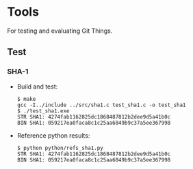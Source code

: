 # Tools
For testing and evaluating Git Things.

## Test

### SHA-1
* Build and test:
  ```shell
  $ make
  gcc -I../include ../src/sha1.c test_sha1.c -o test_sha1
  $ ./test_sha1.exe
  STR SHA1: 4274fab1162825dc1868487812b2dee9d5a41b0c
  BIN SHA1: 059217ea0faca8c1c25aa6849b9c37a5ee367998
  ```
* Reference python results:
  ```shell
  $ python python/refs_sha1.py
  STR SHA1: 4274fab1162825dc1868487812b2dee9d5a41b0c
  BIN SHA1: 059217ea0faca8c1c25aa6849b9c37a5ee367998
  ```
